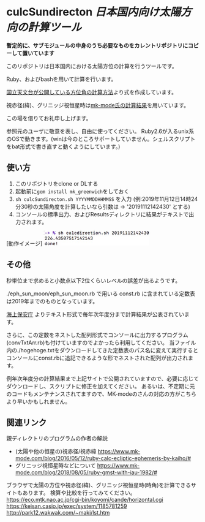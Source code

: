 # culcSundirecton *日本国内向け太陽方向の計算ツール*

**暫定的に、サブモジュールの中身のうち必要なものをカレントリポジトリにコピーして置いています**

このリポジトリは日本国内における太陽方位の計算を行うツールです。

Ruby、およびbashを用いて計算を行います。



[国立天文台が公開している方位角の計算方法](https://eco.mtk.nao.ac.jp/koyomi/topics/html/topics2005.html)より式を作成しています。

視赤径(緯)、グリニッジ視恒星時は[mk-mode氏の計算結果](https://github.com/komasaru)を用いています。

この場を借りてお礼申し上げます。


参照元のユーザに敬意を表し、自由に使ってください。
Ruby2.6が入るunix系のOSで動きます。(winは今のところサポートしていません。シェルスクリプトをbat形式で書き直すと動くようにしています。)




## 使い方

 1. このリポジトリをclone or DLする
 2. 起動前に`gem install mk_greenwich`をしておく
 3. `sh culcSundirecton.sh YYYYMMDDHHMMSS` を入力 (例:2019年11月12日14時24分30秒の太陽角度を計算したいなら引数は -> '20191112142430' とする)
 4. コンソールの標準出力、およびResultsディレクトリに結果がテキストで出力されます。
 
[動作イメージ]
![動作イメージ](https://github.com/alt9800/culcSundirecton/blob/master/動作イメージ.jpg "hoge")

## その他

秒単位まで求めると小数点以下2位くらいレベルの誤差が出るようです。

./eph_sun_moon/eph_sun_moon.rb で用いる const.rb に含まれている定数表は2019年までのものとなっています。

[海上保安庁](https://www1.kaiho.mlit.go.jp/KOHO/) よりテキスト形式で毎年次年度分まで計算結果が公表されています。

さらに、この定数をネストした配列形式でコンソールに出力するプログラム(convTxtArr.rb)も付けていますのでよかったら利用してください。
当ファイル内の./hogehoge.txtをダウンロードしてきた定数表のパス名に変えて実行するとコンソールにconst.rbに追記できるような形でネストされた配列が出力されます。


例年次年度分の計算結果まで上記サイトで公開されていますので、必要に応じてダウンロードし、スクリプトに修正を加えてください。
あるいは、不定期に元のコードもメンテナンスされてますので、MK-modeのさんの対応の方がこちらより早いかもしれません。

## 関連リンク

親ディレクトリのプログラムの作者の解説
- (太陽や他の恒星の)視赤径/視赤緯
https://www.mk-mode.com/blog/2016/05/12/ruby-calc-ecliptic-ephemeris-by-kaiho/#
- グリニッジ視恒星時などについて
https://www.mk-mode.com/blog/2018/08/05/ruby-gmst-with-iau-1982/#


ブラウザで太陽の方位や視赤径(緯)、グリニッジ視恒星時(時角)を計算できるサイトもあります。
検算や比較を行ってみてください。
https://eco.mtk.nao.ac.jp/cgi-bin/koyomi/cande/horizontal.cgi
https://keisan.casio.jp/exec/system/1185781259
http://park12.wakwak.com/~maki/lst.htm
